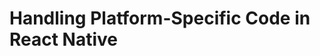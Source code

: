 # Handling Platform-Specific Code in React Native

<!-- Content to be added: Explanation of file extensions (.ios.js, .android.js, .native.js), using the Platform module (Platform.OS, Platform.select), and best practices for organizing platform-specific logic. -->
